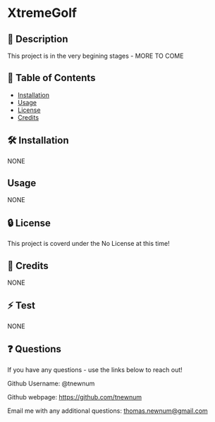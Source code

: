 # XtremeGolf


## 📘 Description

This project is in the very begining stages - MORE TO COME

## 📑 Table of Contents 

- [Installation](#installation)
- [Usage](#usage)
- [License](#license)
- [Credits](#credits)

## 🛠️ Installation 

NONE

## Usage

NONE

## 🔒 License

This project is coverd under the No License at this time!

## 🤝 Credits

NONE

## ⚡ Test

NONE

## ❓ Questions

If you have any questions - use the links below to reach out!

Github Username: @tnewnum

Github webpage: https://github.com/tnewnum

Email me with any additional questions: thomas.newnum@gmail.com